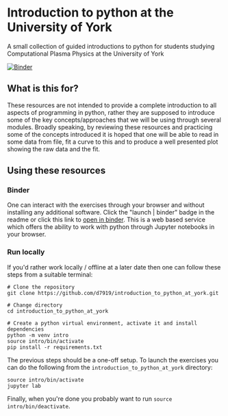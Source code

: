 # Introduction to python at the University of York
A small collection of guided introductions to python for students studying Computational Plasma Physics at the University of York

[![Binder](https://mybinder.org/badge_logo.svg)](https://mybinder.org/v2/gh/d7919/introduction_to_python_at_york/main)

## What is this for?

These resources are not intended to provide a complete introduction to
all aspects of programming in python, rather they are supposed to
introduce some of the key concepts/approaches that we will be using
through several modules. Broadly speaking, by reviewing these
resources and practicing some of the concepts introduced it is hoped
that one will be able to read in some data from file, fit a curve to
this and to produce a well presented plot showing the raw data and the
fit.

## Using these resources

### Binder

One can interact with the exercises through your browser and without
installing any additional software. Click the "launch | binder" badge
in the readme or click this link to [open in
binder](https://mybinder.org/v2/gh/d7919/introduction_to_python_at_york/main). This
is a web based service which offers the ability to work with python
through Jupyter notebooks in your browser.

### Run locally

If you'd rather work locally / offline at a later date then one can follow these steps from a suitable terminal:

~~~
# Clone the repository
git clone https://github.com/d7919/introduction_to_python_at_york.git

# Change directory
cd introduction_to_python_at_york

# Create a python virtual environment, activate it and install dependencies
python -m venv intro
source intro/bin/activate
pip install -r requirements.txt
~~~

The previous steps should be a one-off setup. To launch the exercises you can do the following from the `introduction_to_python_at_york` directory:

~~~
source intro/bin/activate
jupyter lab
~~~

Finally, when you're done you probably want to run `source intro/bin/deactivate`.
